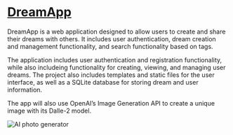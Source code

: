 # [DreamApp](https://friendly-kataifi-766392.netlify.app/)


DreamApp is a web application designed to allow users to create and share their dreams with others. It includes user authentication, dream creation and management functionality, and search functionality based on tags.

The application includes user authentication and registration functionality, while also includeing functionality for creating, viewing, and managing user dreams. The project also includes templates and static files for the user interface, as well as a SQLite database for storing dream and user information.

The app will also use OpenAI’s Image Generation API to create a unique image with its Dalle-2 model.

![AI photo generator](https://user-images.githubusercontent.com/116237490/234411359-ca21c159-2557-44ac-8743-37edb5881482.gif)

